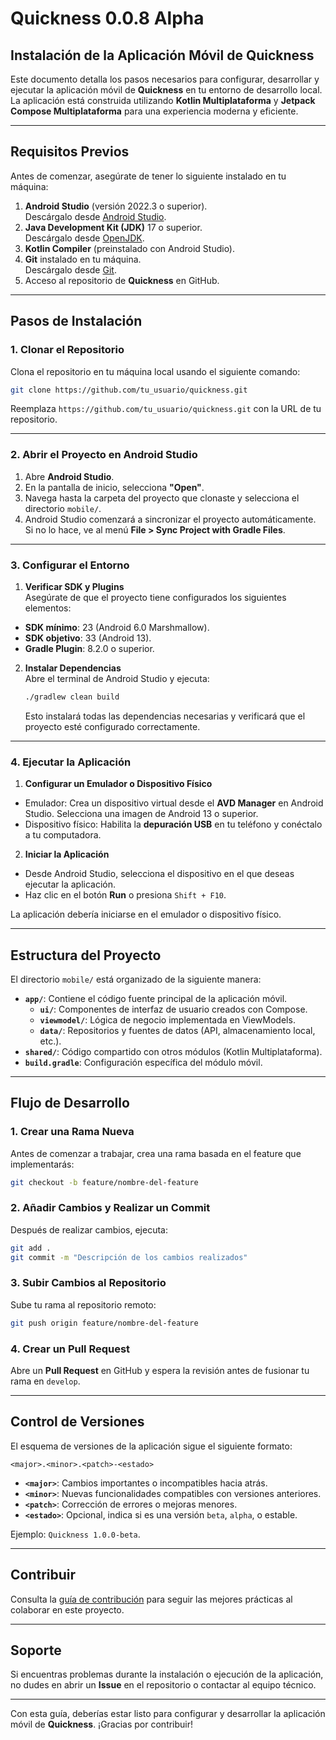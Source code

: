 
# **Quickness 0.0.8 Alpha**

## **Instalación de la Aplicación Móvil de Quickness**

Este documento detalla los pasos necesarios para configurar, desarrollar y ejecutar la aplicación móvil de **Quickness** en tu entorno de desarrollo local. La aplicación está construida utilizando **Kotlin Multiplataforma** y **Jetpack Compose Multiplataforma** para una experiencia moderna y eficiente.

---

## **Requisitos Previos**

Antes de comenzar, asegúrate de tener lo siguiente instalado en tu máquina:

1. **Android Studio** (versión 2022.3 o superior).  
   Descárgalo desde [Android Studio](https://developer.android.com/studio).
2. **Java Development Kit (JDK)** 17 o superior.  
   Descárgalo desde [OpenJDK](https://jdk.java.net/).
3. **Kotlin Compiler** (preinstalado con Android Studio).
4. **Git** instalado en tu máquina.  
   Descárgalo desde [Git](https://git-scm.com/).
5. Acceso al repositorio de **Quickness** en GitHub.

---

## **Pasos de Instalación**

### **1. Clonar el Repositorio**
Clona el repositorio en tu máquina local usando el siguiente comando:

```bash
git clone https://github.com/tu_usuario/quickness.git
```

Reemplaza `https://github.com/tu_usuario/quickness.git` con la URL de tu repositorio.

---

### **2. Abrir el Proyecto en Android Studio**
1. Abre **Android Studio**.
2. En la pantalla de inicio, selecciona **"Open"**.
3. Navega hasta la carpeta del proyecto que clonaste y selecciona el directorio `mobile/`.
4. Android Studio comenzará a sincronizar el proyecto automáticamente. Si no lo hace, ve al menú **File > Sync Project with Gradle Files**.

---

### **3. Configurar el Entorno**
1. **Verificar SDK y Plugins**  
   Asegúrate de que el proyecto tiene configurados los siguientes elementos:
  - **SDK mínimo**: 23 (Android 6.0 Marshmallow).
  - **SDK objetivo**: 33 (Android 13).
  - **Gradle Plugin**: 8.2.0 o superior.

2. **Instalar Dependencias**  
   Abre el terminal de Android Studio y ejecuta:

   ```bash
   ./gradlew clean build
   ```

   Esto instalará todas las dependencias necesarias y verificará que el proyecto esté configurado correctamente.

---

### **4. Ejecutar la Aplicación**
1. **Configurar un Emulador o Dispositivo Físico**
  - Emulador: Crea un dispositivo virtual desde el **AVD Manager** en Android Studio. Selecciona una imagen de Android 13 o superior.
  - Dispositivo físico: Habilita la **depuración USB** en tu teléfono y conéctalo a tu computadora.

2. **Iniciar la Aplicación**
  - Desde Android Studio, selecciona el dispositivo en el que deseas ejecutar la aplicación.
  - Haz clic en el botón **Run** o presiona `Shift + F10`.

La aplicación debería iniciarse en el emulador o dispositivo físico.

---
## **Estructura del Proyecto**

El directorio `mobile/` está organizado de la siguiente manera:

- **`app/`**: Contiene el código fuente principal de la aplicación móvil.
  - **`ui/`**: Componentes de interfaz de usuario creados con Compose.
  - **`viewmodel/`**: Lógica de negocio implementada en ViewModels.
  - **`data/`**: Repositorios y fuentes de datos (API, almacenamiento local, etc.).
- **`shared/`**: Código compartido con otros módulos (Kotlin Multiplataforma).
- **`build.gradle`**: Configuración específica del módulo móvil.

---

## **Flujo de Desarrollo**

### **1. Crear una Rama Nueva**
Antes de comenzar a trabajar, crea una rama basada en el feature que implementarás:

```bash
git checkout -b feature/nombre-del-feature
```

### **2. Añadir Cambios y Realizar un Commit**
Después de realizar cambios, ejecuta:

```bash
git add .
git commit -m "Descripción de los cambios realizados"
```

### **3. Subir Cambios al Repositorio**
Sube tu rama al repositorio remoto:

```bash
git push origin feature/nombre-del-feature
```

### **4. Crear un Pull Request**
Abre un **Pull Request** en GitHub y espera la revisión antes de fusionar tu rama en `develop`.

---

## **Control de Versiones**

El esquema de versiones de la aplicación sigue el siguiente formato:

```
<major>.<minor>.<patch>-<estado>
```

- **`<major>`**: Cambios importantes o incompatibles hacia atrás.
- **`<minor>`**: Nuevas funcionalidades compatibles con versiones anteriores.
- **`<patch>`**: Corrección de errores o mejoras menores.
- **`<estado>`**: Opcional, indica si es una versión `beta`, `alpha`, o estable.

Ejemplo: `Quickness 1.0.0-beta`.

---

## **Contribuir**

Consulta la [guía de contribución](../docs/guia_de_contribucion.md) para seguir las mejores prácticas al colaborar en este proyecto.

---

## **Soporte**

Si encuentras problemas durante la instalación o ejecución de la aplicación, no dudes en abrir un **Issue** en el repositorio o contactar al equipo técnico.

---

Con esta guía, deberías estar listo para configurar y desarrollar la aplicación móvil de **Quickness**. ¡Gracias por contribuir!